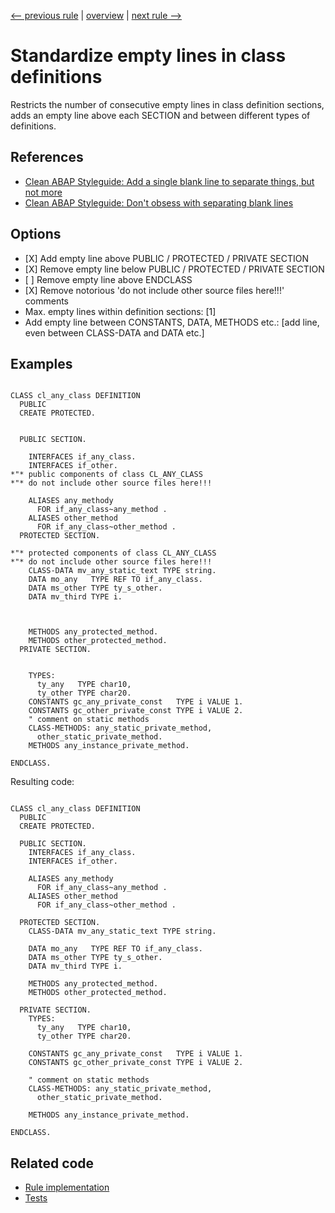 [<-- previous rule](EmptyLinesOutsideMethodsRule.md) | [overview](../rules.md) | [next rule -->](CdsTestClassLinesRule.md)

# Standardize empty lines in class definitions

Restricts the number of consecutive empty lines in class definition sections, adds an empty line above each SECTION and between different types of definitions.

## References

* [Clean ABAP Styleguide: Add a single blank line to separate things, but not more](https://github.com/SAP/styleguides/blob/main/clean-abap/CleanABAP.md#add-a-single-blank-line-to-separate-things-but-not-more)
* [Clean ABAP Styleguide: Don't obsess with separating blank lines](https://github.com/SAP/styleguides/blob/main/clean-abap/CleanABAP.md#dont-obsess-with-separating-blank-lines)

## Options

* \[X\] Add empty line above PUBLIC / PROTECTED / PRIVATE SECTION
* \[X\] Remove empty line below PUBLIC / PROTECTED / PRIVATE SECTION
* \[ \] Remove empty line above ENDCLASS
* \[X\] Remove notorious 'do not include other source files here\!\!\!' comments
* Max. empty lines within definition sections: \[1\] 
* Add empty line between CONSTANTS, DATA, METHODS etc.: \[add line, even between CLASS-DATA and DATA etc.\]

## Examples


```ABAP

CLASS cl_any_class DEFINITION
  PUBLIC
  CREATE PROTECTED.


  PUBLIC SECTION.

    INTERFACES if_any_class.
    INTERFACES if_other.
*"* public components of class CL_ANY_CLASS
*"* do not include other source files here!!!

    ALIASES any_methody
      FOR if_any_class~any_method .
    ALIASES other_method
      FOR if_any_class~other_method .
  PROTECTED SECTION.

*"* protected components of class CL_ANY_CLASS
*"* do not include other source files here!!!
    CLASS-DATA mv_any_static_text TYPE string.
    DATA mo_any   TYPE REF TO if_any_class.
    DATA ms_other TYPE ty_s_other.
    DATA mv_third TYPE i.



    METHODS any_protected_method.
    METHODS other_protected_method.
  PRIVATE SECTION.


    TYPES:
      ty_any   TYPE char10,
      ty_other TYPE char20.
    CONSTANTS gc_any_private_const   TYPE i VALUE 1.
    CONSTANTS gc_other_private_const TYPE i VALUE 2.
    " comment on static methods
    CLASS-METHODS: any_static_private_method,
      other_static_private_method.
    METHODS any_instance_private_method.

ENDCLASS.
```

Resulting code:

```ABAP

CLASS cl_any_class DEFINITION
  PUBLIC
  CREATE PROTECTED.

  PUBLIC SECTION.
    INTERFACES if_any_class.
    INTERFACES if_other.

    ALIASES any_methody
      FOR if_any_class~any_method .
    ALIASES other_method
      FOR if_any_class~other_method .

  PROTECTED SECTION.
    CLASS-DATA mv_any_static_text TYPE string.

    DATA mo_any   TYPE REF TO if_any_class.
    DATA ms_other TYPE ty_s_other.
    DATA mv_third TYPE i.

    METHODS any_protected_method.
    METHODS other_protected_method.

  PRIVATE SECTION.
    TYPES:
      ty_any   TYPE char10,
      ty_other TYPE char20.

    CONSTANTS gc_any_private_const   TYPE i VALUE 1.
    CONSTANTS gc_other_private_const TYPE i VALUE 2.

    " comment on static methods
    CLASS-METHODS: any_static_private_method,
      other_static_private_method.

    METHODS any_instance_private_method.

ENDCLASS.
```

## Related code

* [Rule implementation](../../com.sap.adt.abapcleaner/src/com/sap/adt/abapcleaner/rules/emptylines/EmptyLinesInClassDefinitionRule.java)
* [Tests](../../test/com.sap.adt.abapcleaner.test/src/com/sap/adt/abapcleaner/rules/emptylines/EmptyLinesInClassDefinitionTest.java)

